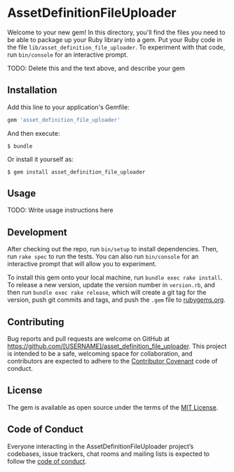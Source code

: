 # AssetDefinitionFileUploader

Welcome to your new gem! In this directory, you'll find the files you need to be able to package up your Ruby library into a gem. Put your Ruby code in the file `lib/asset_definition_file_uploader`. To experiment with that code, run `bin/console` for an interactive prompt.

TODO: Delete this and the text above, and describe your gem

## Installation

Add this line to your application's Gemfile:

```ruby
gem 'asset_definition_file_uploader'
```

And then execute:

    $ bundle

Or install it yourself as:

    $ gem install asset_definition_file_uploader

## Usage

TODO: Write usage instructions here

## Development

After checking out the repo, run `bin/setup` to install dependencies. Then, run `rake spec` to run the tests. You can also run `bin/console` for an interactive prompt that will allow you to experiment.

To install this gem onto your local machine, run `bundle exec rake install`. To release a new version, update the version number in `version.rb`, and then run `bundle exec rake release`, which will create a git tag for the version, push git commits and tags, and push the `.gem` file to [rubygems.org](https://rubygems.org).

## Contributing

Bug reports and pull requests are welcome on GitHub at https://github.com/[USERNAME]/asset_definition_file_uploader. This project is intended to be a safe, welcoming space for collaboration, and contributors are expected to adhere to the [Contributor Covenant](http://contributor-covenant.org) code of conduct.

## License

The gem is available as open source under the terms of the [MIT License](https://opensource.org/licenses/MIT).

## Code of Conduct

Everyone interacting in the AssetDefinitionFileUploader project’s codebases, issue trackers, chat rooms and mailing lists is expected to follow the [code of conduct](https://github.com/[USERNAME]/asset_definition_file_uploader/blob/master/CODE_OF_CONDUCT.md).
